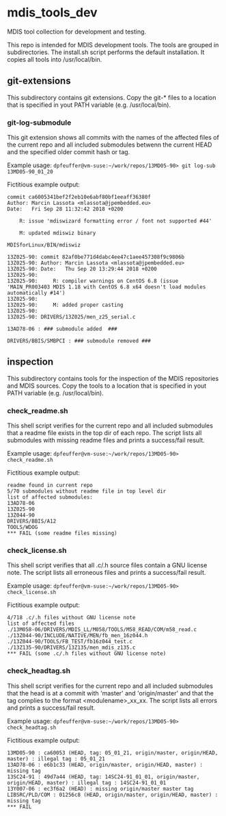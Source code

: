 # mdis_tools_dev
MDIS tool collection for development and testing.

This repo is intended for MDIS development tools.
The tools are grouped in subdirectories.
The install.sh script performs the default installation. It copies all tools into /usr/local/bin.

## git-extensions
This subdirectory contains git extensions.
Copy the git-\* files to a location that is specified in yout PATH variable (e.g. /usr/local/bin).

### git-log-submodule
This git extension shows all commits with the names of the affected files of the current repo and
all included submodules betwenn the current HEAD and the specified older commit hash or tag.

Example usage:
`dpfeuffer@vm-suse:~/work/repos/13MD05-90> git log-sub 13MD05-90_01_20`

Fictitious example output:
```
commit ca6005341bef2f2eb10e6abf80bf1eeaff36380f
Author: Marcin Lassota <mlassota@jpembedded.eu>
Date:   Fri Sep 28 11:32:42 2018 +0200

    R: issue 'mdiswizard formatting error / font not supported #44'
    
    M: updated mdiswiz binary

MDISforLinux/BIN/mdiswiz

13Z025-90: commit 82af0be771d4dabc4ee47c1aee457308f9c9806b
13Z025-90: Author: Marcin Lassota <mlassota@jpembedded.eu>
13Z025-90: Date:   Thu Sep 20 13:29:44 2018 +0200
13Z025-90: 
13Z025-90:     R: compiler warnings on CentOS 6.8 (issue 'MAIN_PR003403 MDIS 1.18 with CentOS 6.8 x64 doesn't load modules automatically #14')
13Z025-90:     
13Z025-90:     M: added proper casting
13Z025-90: 
13Z025-90: DRIVERS/13Z025/men_z25_serial.c

13AD78-06 : ### submodule added  ###

DRIVERS/BBIS/SMBPCI : ### submodule removed ###
```

## inspection

This subdirectory contains tools for the inspection of the MDIS repositories
and MDIS sources.
Copy the tools to a location that is specified in yout PATH variable (e.g. /usr/local/bin).

### check_readme.sh

This shell script verifies for the current repo and all included submodules that a readme file
exists in the top dir of each repo. The script lists all submodules with missing readme files
and prints a success/fail result.

Example usage:
`dpfeuffer@vm-suse:~/work/repos/13MD05-90> check_readme.sh`

Fictitious example output:
```
readme found in current repo
5/70 submodules without readme file in top level dir
list of affected submodules:
13AD78-06
13Z025-90
13Z044-90
DRIVERS/BBIS/A12
TOOLS/WDOG
*** FAIL (some readme files missing)
```

### check_license.sh

This shell script verifies that all .c/.h source files contain a GNU license note.
The script lists all erroneous files and prints a success/fail result.

Example usage:
`dpfeuffer@vm-suse:~/work/repos/13MD05-90> check_license.sh`

Fictitious example output:
```
4/718 .c/.h files without GNU license note
list of affected files
./13M058-06/DRIVERS/MDIS_LL/M058/TOOLS/M58_READ/COM/m58_read.c
./13Z044-90/INCLUDE/NATIVE/MEN/fb_men_16z044.h
./13Z044-90/TOOLS/FB_TEST/fb16z044_test.c
./13Z135-90/DRIVERS/13Z135/men_mdis_z135.c
*** FAIL (some .c/.h files without GNU license note)
```

### check_headtag.sh

This shell script verifies for the current repo and all included submodules that
the head is at a commit with 'master' and 'origin/master' and that the tag
complies to the format \<modulename\>_xx_xx.
The script lists all errors and prints a success/fail result.

Example usage:
`dpfeuffer@vm-suse:~/work/repos/13MD05-90> check_headtag.sh`

Fictitious example output:
```
13MD05-90 : ca60053 (HEAD, tag: 05_01_21, origin/master, origin/HEAD, master) : illegal tag : 05_01_21 
13AD78-06 : e6b1c33 (HEAD, origin/master, origin/HEAD, master) : missing tag
13SC24-91 : 49d7a44 (HEAD, tag: 14SC24-91_01_01, origin/master, origin/HEAD, master) : illegal tag : 14SC24-91_01_01 
13Y007-06 : ec3f6a2 (HEAD) : missing origin/master master tag
LIBSRC/PLD/COM : 01256c8 (HEAD, origin/master, origin/HEAD, master) : missing tag
*** FAIL
```
